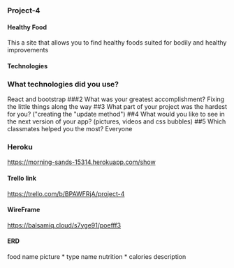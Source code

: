 ### Project-4

#### Healthy Food
This a site that allows you to find healthy foods suited for bodily and healthy improvements
#### Technologies 
### What technologies did you use? 
React and bootstrap
###2 What was your greatest accomplishment? 
Fixing the little things along the way
##3 What part of your project was the hardest for you?
("creating the "update method")
##4 What would you like to see in the next version of your app?
(pictures, videos and css bubbles)
##5 Which classmates helped you the most? 
Everyone
### Heroku
https://morning-sands-15314.herokuapp.com/show

#### Trello link
https://trello.com/b/BPAWFRjA/project-4

#### WireFrame
https://balsamiq.cloud/s7yge91/poefff3

#### ERD
food
  name
  picture
  *
  type
    name
    nutrition
*
calories
    description


